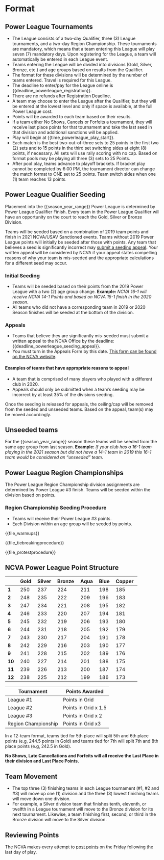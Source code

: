# Format

## Power League Tournaments 
- The League consists of a two-day Qualifier, three (3) League tournaments, and a two-day Region Championship.  These tournaments are mandatory, which means that a team entering this League will play seven (7) mandatory days.  Upon registering for the League, a team will automatically be entered in each League event.
- Teams entering the League will be divided into divisions (Gold, Silver, Bronze, etc.) and age groups based on results from the Qualifier.
- The format for these divisions will be determined by the number of teams entered.  Travel is required for this League.
- The deadline to enter/pay for the League online is {{deadline_powerleague_registration}}.
- There are no refunds after Registration Deadline.
- A team may choose to enter the League after the Qualifier, but they will be entered at the lowest level and only if space is available, at the full Power League cost.
- Points will be awarded to each team based on their results.
- If a team either No Shows, Cancels or Forfeits a tournament, they will receive last place points for that tournament and take the last seed in that division and additional sanctions will be applied.
- Play will begin at {{time_powerleague_play_start}}.
- Each match is the best two-out-of-three sets to 25 points in the first two (2) sets and to 15 points in the third set switching sides at eight (8) points, if necessary.  All sets will use rally scoring with no cap.  Based on format pools may be playing all three (3) sets to 25 Points.
- After pool play, teams advance to playoff brackets. If bracket play cannot be completed by 6:00 PM, the tournament director can change the match format to ONE set to 25 points. Team switch sides when one (1) team reaches 13 points.

<!--
THE SEEDING LANGUAGE WILL LIKELY CHANGE FOR THE 2022 SEASON.
DUE TO COVID, THERE WAS NO SEASON IN 2020, SO "PREVIOUS YEAR" IS REALLY "PREVIOUS YEAR MINUS ONE" (2019)
ONCE WE HAVE A FULL SEASON FOR 2021, WE CAN GO BACK TO USING THE ORIGINAL LANGUAGE
-->

## Power League Qualifier Seeding 
Placement into the {{season_year_range}} Power League is determined by Power League Qualifier Finish. Every team in the Power League Qualifier will have an opportunity on the court to reach the Gold, Silver or Bronze Division.

Teams will be seeded based on a combination of 2019 team points and finish in 2021 NCVA/USAV Sanctioned events. Teams without 2019 Power League points will initially be seeded after those with points. Any team that believes a seed is significantly incorrect may [submit a seeding appeal]({{url_powerleague_appeal_form}}). Your written appeal will be considered by NCVA if your appeal states compelling reasons of why your team is mis-seeded and the appropriate calculations for a different seed may occur.

### Initial Seeding
* Teams will be seeded based on their points from the 2019 Power League with a two (2) age group change. **Example:** *NCVA 16-1 will receive NCVA 14-1 Points and based on NCVA 15-1 finish in the 2020 season*.
* All teams who did not have a corresponding team in 2019 or 2020 Season finishes will be seeded at the bottom of the division.

### Appeals
* Teams that believe they are significantly mis-seeded must submit a written appeal to the NCVA Office by the deadline: {{deadline_powerleague_seeding_appeal}}.
* You must turn in the Appeals Form by this date. [This form can be found on the NCVA website]({{url_powerleague_appeal_form}}).

#### Examples of teams that have appropriate reasons to appeal
* A team that is comprised of many players who played with a different club in 2020.
* Appeals should only be submitted when a team’s seeding may be incorrect by at least 35% of the divisions seeding. 

Once the seeding is released for appeals, the ceiling/cap will be removed from the seeded and unseeded teams.  Based on the appeal, team(s) may be moved accordingly.

## Unseeded teams
For the {{season_year_range}} season these teams will be seeded from the same age group from last season. **Example:** *If your club has a 16-1 team playing in the 2021 season but did not have a 14-1 team in 2019 this 16-1 team would be considered an “unseeded” team*. 

## Power League Region Championships 
The Power League Region Championship division assignments are determined by Power League #3 finish. Teams will be seeded within the division based on points.

### Region Championship Seeding Procedure 
- Teams will receive their Power League #3 points.
- Each Division within an age group will be seeded by points.

{{file_warmups}}

{{file_tiebreakingprocedure}}

{{file_protestprocedure}}

## NCVA Power League Point Structure
| |Gold |Silver |Bronze |Aqua |Blue |Copper 
|---|---|---|---|---|---|---|
**1** |250 |237 |224 |211 |198 |185 
**2** |248 |235 |222 |209 |196 |183 
**3** |247 |234 |221 |208 |195 |182 
**4** |246 |233 |220 |207 |194 |181 
**5** |245 |232 |219 |206 |193 |180 
**6** |244 |231 |218 |205 |192 |179 
**7** |243 |230 |217 |204 |191 |178 
**8** |242 |229 |216 |203 |190 |177 
**9** |241 |228 |215 |202 |189 |176 
**10** |240 |227 |214 |201 |188 |175 
**11** |239 |226 |213 |200 |187 |174 
**12** |238 |225 |212 |199 |186 |173 


|Tournament|Points Awarded|
| ---| ---|
| League #1 | Points in Grid |
| League #2 | Points in Grid x 1.5 |
| League #3 | Points in Grid x 2 |
| Region Championship | Points in Grid x3 |

In a 12-team format, teams tied for 5th place will split 5th and 6th place points (e.g, 244.5 points in Gold) and teams tied for 7th will split 7th and 8th place points (e.g, 242.5 in Gold). 

<div class="--alertcallout --centered">

**No Shows, Late Cancellations and Forfeits will all receive the Last Place in their division and Last Place Points.**  

</div>

## Team Movement 
- The top three (3) finishing teams in each League tournament (#1, #2 and #3) will move up one (1) division and the three (3) lowest finishing teams will move down one division.   
- For example, a Silver division team that finishes tenth, eleventh, or twelfth in a League tournament will move to the Bronze division for its next tournament. Likewise, a team finishing first, second, or third in the Bronze division will move to the Silver division.

## Reviewing Points 
The NCVA makes every attempt to [post points]({{url_powerleague_points}}) on the Friday following the last day of play.
